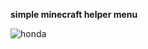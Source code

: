 **simple minecraft helper menu**

![honda](https://github.com/user-attachments/assets/8b108060-e65b-489f-9335-68f1d63c1fc3)
